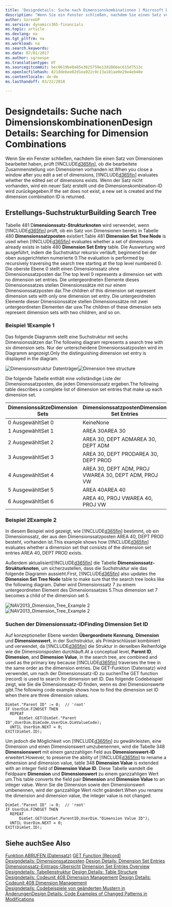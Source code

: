 ```yaml
---
title: 'Designdetails: Suche nach Dimensionskombinationen | Microsoft Docs'
description: "Wenn Sie ein Fenster schließen, nachdem Sie einen Satz von Dimensionen bearbeitet haben, prüft Finance and Operations, Business edition, ob die bearbeitete Zusammenstellung von Dimensionen vorhanden ist. Wenn der Satz nicht vorhanden, wird ein neuer Satz erstellt und die Dimensionskombination-ID wird zurückgegeben."
author: SorenGP
ms.service: dynamics365-financials
ms.topic: article
ms.devlang: na
ms.tgt_pltfrm: na
ms.workload: na
ms.search.keywords: 
ms.date: 07/01/2017
ms.author: sgroespe
ms.translationtype: HT
ms.sourcegitcommit: bec0619be0a65e3625759e13d2866ac615d7513c
ms.openlocfilehash: 821ddebee02d1ea922c0c13a181ae0e29e4eb40e
ms.contentlocale: de-de
ms.lasthandoff: 03/22/2018

---
```

# <a name="design-details-searching-for-dimension-combinations"></a><span data-ttu-id="9aafd-104">Designdetails: Suche nach Dimensionskombinationen</span><span class="sxs-lookup"><span data-stu-id="9aafd-104">Design Details: Searching for Dimension Combinations</span></span>
<span data-ttu-id="9aafd-105">Wenn Sie ein Fenster schließen, nachdem Sie einen Satz von Dimensionen bearbeitet haben, prüft [!INCLUDE[d365fin](includes/d365fin_md.md)], ob die bearbeitete Zusammenstellung von Dimensionen vorhanden ist.</span><span class="sxs-lookup"><span data-stu-id="9aafd-105">When you close a window after you edit a set of dimensions, [!INCLUDE[d365fin](includes/d365fin_md.md)] evaluates whether the edited set of dimensions exists.</span></span> <span data-ttu-id="9aafd-106">Wenn der Satz nicht vorhanden, wird ein neuer Satz erstellt und die Dimensionskombination-ID wird zurückgegeben.</span><span class="sxs-lookup"><span data-stu-id="9aafd-106">If the set does not exist, a new set is created and the dimension combination ID is returned.</span></span>  

## <a name="building-search-tree"></a><span data-ttu-id="9aafd-107">Erstellungs-Suchstruktur</span><span class="sxs-lookup"><span data-stu-id="9aafd-107">Building Search Tree</span></span>  
 <span data-ttu-id="9aafd-108">Tabelle 481 D**imensionssatz-Strukturknoten** wird verwendet, wenn [!INCLUDE[d365fin](includes/d365fin_md.md)] prüft, ob ein Satz von Dimensionen bereits in Tabelle 480 **Dimensionssatzposten** existiert.</span><span class="sxs-lookup"><span data-stu-id="9aafd-108">Table 481 **Dimension Set Tree Node** is used when [!INCLUDE[d365fin](includes/d365fin_md.md)] evaluates whether a set of dimensions already exists in table 480 **Dimension Set Entry** table.</span></span> <span data-ttu-id="9aafd-109">Die Auswertung wird ausgeführt, indem die Suchstruktur rekursiv verläuft, beginnend bei der oben ausgerichteten numerierte 0.</span><span class="sxs-lookup"><span data-stu-id="9aafd-109">The evaluation is performed by recursively traversing the search tree starting at the top level numbered 0.</span></span> <span data-ttu-id="9aafd-110">Die oberste Ebene 0 stellt einen Dimensionssatz ohne Dimensionssatzposten dar.</span><span class="sxs-lookup"><span data-stu-id="9aafd-110">The top level 0 represents a dimension set with no dimension set entries.</span></span> <span data-ttu-id="9aafd-111">Die untergeordneten Elemente dieses Dimensionssatzes stellen Dimensionssätze mit nur einem Dimensionssatzposten dar.</span><span class="sxs-lookup"><span data-stu-id="9aafd-111">The children of this dimension set represent dimension sets with only one dimension set entry.</span></span> <span data-ttu-id="9aafd-112">Die untergeordneten Elemente dieser Dimensionssätze stellen Dimensionssätze mit zwei untergeordneten Elementen dar usw.</span><span class="sxs-lookup"><span data-stu-id="9aafd-112">The children of these dimension sets represent dimension sets with two children, and so on.</span></span>  

### <a name="example-1"></a><span data-ttu-id="9aafd-113">Beispiel 1</span><span class="sxs-lookup"><span data-stu-id="9aafd-113">Example 1</span></span>  
 <span data-ttu-id="9aafd-114">Das folgende Diagramm stellt eine Suchstruktur mit sechs Dimensionssätzen dar.</span><span class="sxs-lookup"><span data-stu-id="9aafd-114">The following diagram represents a search tree with six dimension sets.</span></span> <span data-ttu-id="9aafd-115">Nur der unterscheidene Dimensionssatzposten wird im Diagramm angezeigt.</span><span class="sxs-lookup"><span data-stu-id="9aafd-115">Only the distinguishing dimension set entry is displayed in the diagram.</span></span>  

 <span data-ttu-id="9aafd-116">![Dimensionsstruktur Datenträger](media/nav2013_dimension_tree.png "NAV2013_Dimension_Tree")</span><span class="sxs-lookup"><span data-stu-id="9aafd-116">![Dimension tree structure](media/nav2013_dimension_tree.png "NAV2013_Dimension_Tree")</span></span>  

 <span data-ttu-id="9aafd-117">Die folgende Tabelle enthält eine vollständige Liste der Dimensionssatzposten, die jeden Dimensionssatz ergeben.</span><span class="sxs-lookup"><span data-stu-id="9aafd-117">The following table describes a complete list of dimension set entries that make up each dimension set.</span></span>  

|<span data-ttu-id="9aafd-118">Dimensionssätze</span><span class="sxs-lookup"><span data-stu-id="9aafd-118">Dimension Sets</span></span>|<span data-ttu-id="9aafd-119">Dimensionssatzposten</span><span class="sxs-lookup"><span data-stu-id="9aafd-119">Dimension Set Entries</span></span>|  
|--------------------|---------------------------|  
|<span data-ttu-id="9aafd-120">0 Ausgewählt</span><span class="sxs-lookup"><span data-stu-id="9aafd-120">Set 0</span></span>|<span data-ttu-id="9aafd-121">Keine</span><span class="sxs-lookup"><span data-stu-id="9aafd-121">None</span></span>|  
|<span data-ttu-id="9aafd-122">1 Ausgewählt</span><span class="sxs-lookup"><span data-stu-id="9aafd-122">Set 1</span></span>|<span data-ttu-id="9aafd-123">AREA 30</span><span class="sxs-lookup"><span data-stu-id="9aafd-123">AREA 30</span></span>|  
|<span data-ttu-id="9aafd-124">2 Ausgewählt</span><span class="sxs-lookup"><span data-stu-id="9aafd-124">Set 2</span></span>|<span data-ttu-id="9aafd-125">AREA 30, DEPT ADM</span><span class="sxs-lookup"><span data-stu-id="9aafd-125">AREA 30, DEPT ADM</span></span>|  
|<span data-ttu-id="9aafd-126">3 Ausgewählt</span><span class="sxs-lookup"><span data-stu-id="9aafd-126">Set 3</span></span>|<span data-ttu-id="9aafd-127">AREA 30, DEPT PROD</span><span class="sxs-lookup"><span data-stu-id="9aafd-127">AREA 30, DEPT PROD</span></span>|  
|<span data-ttu-id="9aafd-128">4 Ausgewählt</span><span class="sxs-lookup"><span data-stu-id="9aafd-128">Set 4</span></span>|<span data-ttu-id="9aafd-129">AREA 30, DEPT ADM, PROJ VW</span><span class="sxs-lookup"><span data-stu-id="9aafd-129">AREA 30, DEPT ADM, PROJ VW</span></span>|  
|<span data-ttu-id="9aafd-130">5 Ausgewählt</span><span class="sxs-lookup"><span data-stu-id="9aafd-130">Set 5</span></span>|<span data-ttu-id="9aafd-131">AREA 40</span><span class="sxs-lookup"><span data-stu-id="9aafd-131">AREA 40</span></span>|  
|<span data-ttu-id="9aafd-132">6 Ausgewählt</span><span class="sxs-lookup"><span data-stu-id="9aafd-132">Set 6</span></span>|<span data-ttu-id="9aafd-133">AREA 40, PROJ VW</span><span class="sxs-lookup"><span data-stu-id="9aafd-133">AREA 40, PROJ VW</span></span>|  

### <a name="example-2"></a><span data-ttu-id="9aafd-134">Beispiel 2</span><span class="sxs-lookup"><span data-stu-id="9aafd-134">Example 2</span></span>  
 <span data-ttu-id="9aafd-135">In diesem Beispiel wird gezeigt, wie [!INCLUDE[d365fin](includes/d365fin_md.md)] bestimmt, ob ein Dimensionssatz, der aus den Dimensionssatzposten AREA 40, DEPT PROD besteht, vorhanden ist.</span><span class="sxs-lookup"><span data-stu-id="9aafd-135">This example shows how [!INCLUDE[d365fin](includes/d365fin_md.md)] evaluates whether a dimension set that consists of the dimension set entries AREA 40, DEPT PROD exists.</span></span>  

 <span data-ttu-id="9aafd-136">Außerdem aktualisiert[!INCLUDE[d365fin](includes/d365fin_md.md)] die Tabelle **Dimensionssatz-Strukturknoten**, um sicherzustellen, dass die Suchstruktur wie das folgende Diagramm aussieht.</span><span class="sxs-lookup"><span data-stu-id="9aafd-136">First, [!INCLUDE[d365fin](includes/d365fin_md.md)] also updates the **Dimension Set Tree Node** table to make sure that the search tree looks like the following diagram.</span></span> <span data-ttu-id="9aafd-137">Daher wird Dimensionssatz 7 zu einem untergeordneten Element des Dimensionssatzes 5.</span><span class="sxs-lookup"><span data-stu-id="9aafd-137">Thus dimension set 7 becomes a child of the dimension set 5.</span></span>  

 <span data-ttu-id="9aafd-138">![NAV2013&#95;Dimension&#95;Tree&#95;Example 2](media/nav2013_dimension_tree_example2.png "NAV2013_Dimension_Tree_Example2")</span><span class="sxs-lookup"><span data-stu-id="9aafd-138">![NAV2013&#95;Dimension&#95;Tree&#95;Example 2](media/nav2013_dimension_tree_example2.png "NAV2013_Dimension_Tree_Example2")</span></span>  

### <a name="finding-dimension-set-id"></a><span data-ttu-id="9aafd-139">Suchen der Dimensionssatz-ID</span><span class="sxs-lookup"><span data-stu-id="9aafd-139">Finding Dimension Set ID</span></span>  
 <span data-ttu-id="9aafd-140">Auf konzeptioneller Ebene werden **Übergeordnete Kennung**, **Dimension** und **Dimensionswert**, in der Suchstruktur, als Primärschlüssel kombiniert und verwendet, da [!INCLUDE[d365fin](includes/d365fin_md.md)] die Struktur in derselben Reihenfolge wie die Dimensionsposten durchläuft.</span><span class="sxs-lookup"><span data-stu-id="9aafd-140">At a conceptual level, **Parent ID**, **Dimension**, and **Dimension Value**, in the search tree, are combined and used as the primary key because [!INCLUDE[d365fin](includes/d365fin_md.md)] traverses the tree in the same order as the dimension entries.</span></span> <span data-ttu-id="9aafd-141">Die GET-Funktion (Datensatz) wird verwendet, um nach der Dimensionssatz-ID zu suchen</span><span class="sxs-lookup"><span data-stu-id="9aafd-141">The GET function (record) is used to search for dimension set ID.</span></span> <span data-ttu-id="9aafd-142">Das folgende Codebeispiel zeigt, wie Sie die Dimensionssatz-ID finden, wenn es drei Dimensionswerte gibt.</span><span class="sxs-lookup"><span data-stu-id="9aafd-142">The following code example shows how to find the dimension set ID when there are three dimension values.</span></span>  

```  
DimSet."Parent ID" := 0;  // 'root'  
IF UserDim.FINDSET THEN  
  REPEAT  
      DimSet.GET(DimSet."Parent ID",UserDim.DimCode,UserDim.DimValueCode);  
  UNTIL UserDim.NEXT = 0;  
EXIT(DimSet.ID);  

```  

 <span data-ttu-id="9aafd-143">Um jedoch die Möglichkeit von [!INCLUDE[d365fin](includes/d365fin_md.md)] zu gewährleisten, eine Dimension und einen Dimensionswert umzubenennen, wird die Tabelle 348 **Dimensionswert** mit einem ganzzahligen Feld aus **Dimensionswert-ID** erweitert.</span><span class="sxs-lookup"><span data-stu-id="9aafd-143">However, to preserve the ability of [!INCLUDE[d365fin](includes/d365fin_md.md)] to rename a dimension and dimension value, table 348 **Dimension Value** is extended with an integer field of **Dimension Value ID**.</span></span> <span data-ttu-id="9aafd-144">Diese Tabelle wandelt die Feldpaare **Dimension** und **Dimensionswert** zu einem ganzzahligen Wert um.</span><span class="sxs-lookup"><span data-stu-id="9aafd-144">This table converts the field pair **Dimension** and **Dimension Value** to an integer value.</span></span> <span data-ttu-id="9aafd-145">Wenn Sie die Dimension sowie den Dimensionswert umbenennen, wird der ganzzahlige Wert nicht geändert.</span><span class="sxs-lookup"><span data-stu-id="9aafd-145">When you rename the dimension and dimension value, the integer value is not changed.</span></span>  

```  
DimSet."Parent ID" := 0;  // 'root'  
IF UserDim.FINDSET THEN  
  REPEAT  
      DimSet.GET(DimSet.ParentID,UserDim."Dimension Value ID");  
  UNTIL UserDim.NEXT = 0;  
EXIT(DimSet.ID);  

```  

## <a name="see-also"></a><span data-ttu-id="9aafd-146">Siehe auch</span><span class="sxs-lookup"><span data-stu-id="9aafd-146">See Also</span></span>  
 <span data-ttu-id="9aafd-147">[Funktion ABRUFEN (Datensatz)](/dynamics-nav/GET-Function--Record-)  </span><span class="sxs-lookup"><span data-stu-id="9aafd-147">[GET Function (Record)](/dynamics-nav/GET-Function--Record-)  </span></span>  
 <span data-ttu-id="9aafd-148">[Designdetails: Dimensionssatzposten](design-details-dimension-set-entries.md) </span><span class="sxs-lookup"><span data-stu-id="9aafd-148">[Design Details: Dimension Set Entries](design-details-dimension-set-entries.md) </span></span>  
 <span data-ttu-id="9aafd-149">[Dimensionssatz-Eintrags-Übersicht](design-details-dimension-set-entries-overview.md) </span><span class="sxs-lookup"><span data-stu-id="9aafd-149">[Dimension Set Entries Overview](design-details-dimension-set-entries-overview.md) </span></span>  
 <span data-ttu-id="9aafd-150">[Designdetails: Tabellenstruktur](design-details-table-structure.md) </span><span class="sxs-lookup"><span data-stu-id="9aafd-150">[Design Details: Table Structure](design-details-table-structure.md) </span></span>  
 <span data-ttu-id="9aafd-151">[Designdetails: Codeunit 408 Dimension Management](design-details-codeunit-408-dimension-management.md) </span><span class="sxs-lookup"><span data-stu-id="9aafd-151">[Design Details: Codeunit 408 Dimension Management](design-details-codeunit-408-dimension-management.md) </span></span>  
 [<span data-ttu-id="9aafd-152">Designdetails: Codebeispiele von geänderten Mustern in Änderungen</span><span class="sxs-lookup"><span data-stu-id="9aafd-152">Design Details: Code Examples of Changed Patterns in Modifications</span></span>](design-details-code-examples-of-changed-patterns-in-modifications.md)


